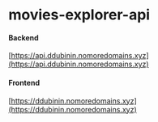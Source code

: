 # movies-explorer-api


#### Backend
[https://api.ddubinin.nomoredomains.xyz](https://api.ddubinin.nomoredomains.xyz)


#### Frontend
[https://ddubinin.nomoredomains.xyz](https://ddubinin.nomoredomains.xyz)



